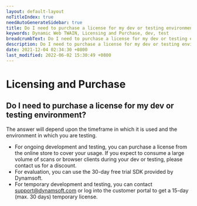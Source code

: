 ```yaml
---
layout: default-layout
noTitleIndex: true
needAutoGenerateSidebar: true
title: Do I need to purchase a license for my dev or testing environment?
keywords: Dynamic Web TWAIN, Licensing and Purchase, dev, test
breadcrumbText: Do I need to purchase a license for my dev or testing environment?
description: Do I need to purchase a license for my dev or testing environment?
date: 2021-12-04 02:34:30 +0800
last_modified: 2022-06-02 15:30:49 +0800
---
```


# Licensing and Purchase

## Do I need to purchase a license for my dev or testing environment?

The answer will depend upon the timeframe in which it is used and the environment in which you are testing.
- For ongoing development and testing, you can purchase a license from the online store to cover your usage. If you expect to consume a large volume of scans or browser clients during your dev or testing, please contact us for a discount. 
- For evaluation, you can use the 30-day free trial SDK provided by Dynamsoft. 
- For temporary development and testing, you can contact <a href="mailto:support@dynamsoft.com" target="_blank">support@dynamsoft.com</a> or log into the customer portal to get a 15-day (max. 30 days) temporary license.

